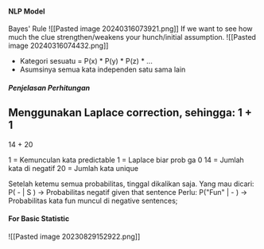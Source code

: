 #### NLP Model

Bayes' Rule
![[Pasted image 20240316073921.png]]
If we want to see how much the clue strengthen/weakens your hunch/initial assumption.
![[Pasted image 20240316074432.png]]

- Kategori sesuatu = P(x) * P(y) * P(z) * ...
- Asumsinya semua kata independen satu sama lain

##### Penjelasan Perhitungan
Menggunakan Laplace correction, sehingga:
 1 + 1
 -------
 14 + 20

1 = Kemunculan kata predictable
1 = Laplace biar prob ga 0
14 = Jumlah kata di negatif
20 = Jumlah kata unique


Setelah ketemu semua probabilitas, tinggal dikalikan saja.
Yang mau dicari: P( - | S ) -> Probabilitas negatif given that sentence
Perlu: P("Fun" | - ) -> Probabilitas kata fun muncul di negative sentences;
 

#### For Basic Statistic

![[Pasted image 20230829152922.png]]
